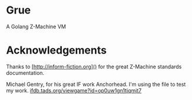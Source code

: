 # Grue
A Golang Z-Machine VM

# Acknowledgements
Thanks to [http://inform-fiction.org]() for the great Z-Machine standards documentation.

Michael Gentry, for his great IF work Anchorhead. I'm using the file to test my work. [ifdb.tads.org/viewgame?id=op0uw1gn1tjqmjt7]()
